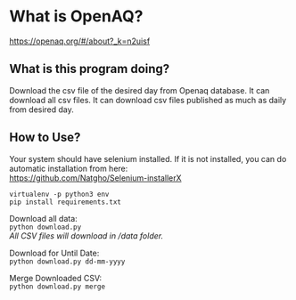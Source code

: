 # What is OpenAQ?
https://openaq.org/#/about?_k=n2uisf

## What is this program doing?
Download the csv file of the desired day from Openaq database. It can download all csv files. It can download csv files published as much as daily from desired day.

## How to Use?
Your system should have selenium installed. If it is not installed, you can do automatic installation from here:  
https://github.com/Natgho/Selenium-installerX  

`virtualenv -p python3 env`  
`pip install requirements.txt`  

Download all data:  
`python download.py`  
_All CSV files will download in /data folder._

Download for Until Date:  
`python download.py dd-mm-yyyy`

Merge Downloaded CSV:  
`python download.py merge`
